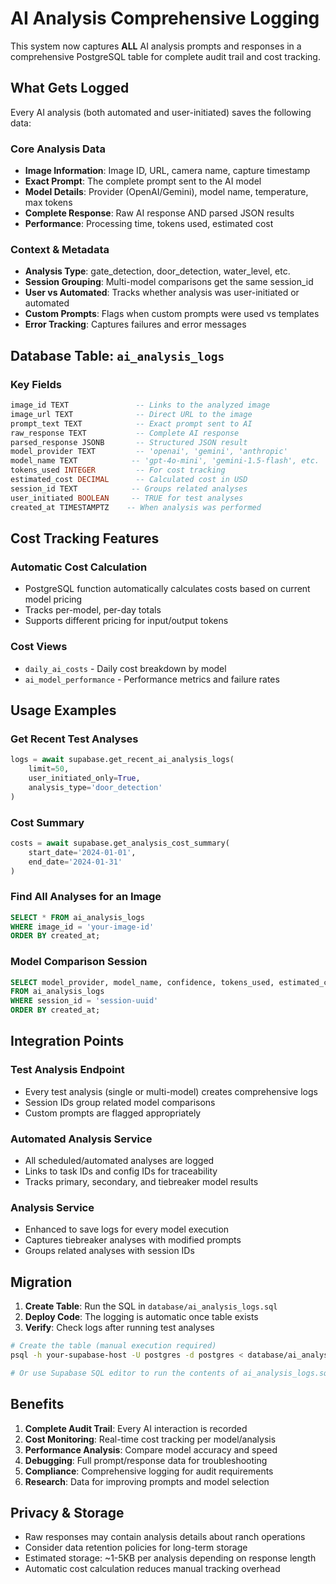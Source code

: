 # AI Analysis Comprehensive Logging

This system now captures **ALL** AI analysis prompts and responses in a comprehensive PostgreSQL table for complete audit trail and cost tracking.

## What Gets Logged

Every AI analysis (both automated and user-initiated) saves the following data:

### Core Analysis Data
- **Image Information**: Image ID, URL, camera name, capture timestamp
- **Exact Prompt**: The complete prompt sent to the AI model
- **Model Details**: Provider (OpenAI/Gemini), model name, temperature, max tokens
- **Complete Response**: Raw AI response AND parsed JSON results
- **Performance**: Processing time, tokens used, estimated cost

### Context & Metadata
- **Analysis Type**: gate_detection, door_detection, water_level, etc.
- **Session Grouping**: Multi-model comparisons get the same session_id
- **User vs Automated**: Tracks whether analysis was user-initiated or automated
- **Custom Prompts**: Flags when custom prompts were used vs templates
- **Error Tracking**: Captures failures and error messages

## Database Table: `ai_analysis_logs`

### Key Fields
```sql
image_id TEXT               -- Links to the analyzed image
image_url TEXT              -- Direct URL to the image
prompt_text TEXT            -- Exact prompt sent to AI
raw_response TEXT           -- Complete AI response
parsed_response JSONB       -- Structured JSON result
model_provider TEXT         -- 'openai', 'gemini', 'anthropic'
model_name TEXT            -- 'gpt-4o-mini', 'gemini-1.5-flash', etc.
tokens_used INTEGER         -- For cost tracking
estimated_cost DECIMAL      -- Calculated cost in USD
session_id TEXT            -- Groups related analyses
user_initiated BOOLEAN     -- TRUE for test analyses
created_at TIMESTAMPTZ    -- When analysis was performed
```

## Cost Tracking Features

### Automatic Cost Calculation
- PostgreSQL function automatically calculates costs based on current model pricing
- Tracks per-model, per-day totals
- Supports different pricing for input/output tokens

### Cost Views
- `daily_ai_costs` - Daily cost breakdown by model
- `ai_model_performance` - Performance metrics and failure rates

## Usage Examples

### Get Recent Test Analyses
```python
logs = await supabase.get_recent_ai_analysis_logs(
    limit=50,
    user_initiated_only=True,
    analysis_type='door_detection'
)
```

### Cost Summary
```python
costs = await supabase.get_analysis_cost_summary(
    start_date='2024-01-01',
    end_date='2024-01-31'
)
```

### Find All Analyses for an Image
```sql
SELECT * FROM ai_analysis_logs 
WHERE image_id = 'your-image-id'
ORDER BY created_at;
```

### Model Comparison Session
```sql
SELECT model_provider, model_name, confidence, tokens_used, estimated_cost
FROM ai_analysis_logs 
WHERE session_id = 'session-uuid'
ORDER BY created_at;
```

## Integration Points

### Test Analysis Endpoint
- Every test analysis (single or multi-model) creates comprehensive logs
- Session IDs group related model comparisons
- Custom prompts are flagged appropriately

### Automated Analysis Service  
- All scheduled/automated analyses are logged
- Links to task IDs and config IDs for traceability
- Tracks primary, secondary, and tiebreaker model results

### Analysis Service
- Enhanced to save logs for every model execution
- Captures tiebreaker analyses with modified prompts
- Groups related analyses with session IDs

## Migration

1. **Create Table**: Run the SQL in `database/ai_analysis_logs.sql`
2. **Deploy Code**: The logging is automatic once table exists
3. **Verify**: Check logs after running test analyses

```bash
# Create the table (manual execution required)
psql -h your-supabase-host -U postgres -d postgres < database/ai_analysis_logs.sql

# Or use Supabase SQL editor to run the contents of ai_analysis_logs.sql
```

## Benefits

1. **Complete Audit Trail**: Every AI interaction is recorded
2. **Cost Monitoring**: Real-time cost tracking per model/analysis
3. **Performance Analysis**: Compare model accuracy and speed
4. **Debugging**: Full prompt/response data for troubleshooting
5. **Compliance**: Comprehensive logging for audit requirements
6. **Research**: Data for improving prompts and model selection

## Privacy & Storage

- Raw responses may contain analysis details about ranch operations
- Consider data retention policies for long-term storage
- Estimated storage: ~1-5KB per analysis depending on response length
- Automatic cost calculation reduces manual tracking overhead
